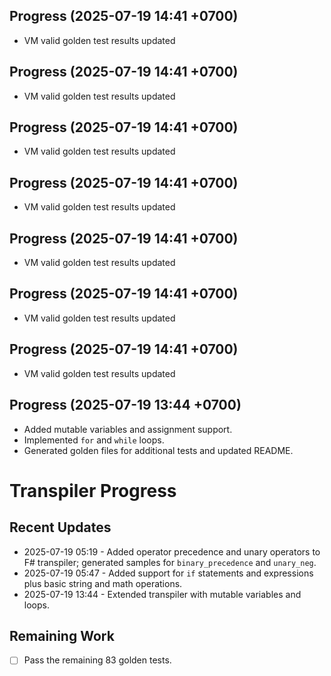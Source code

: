 ## Progress (2025-07-19 14:41 +0700)
- VM valid golden test results updated

## Progress (2025-07-19 14:41 +0700)
- VM valid golden test results updated

## Progress (2025-07-19 14:41 +0700)
- VM valid golden test results updated

## Progress (2025-07-19 14:41 +0700)
- VM valid golden test results updated

## Progress (2025-07-19 14:41 +0700)
- VM valid golden test results updated

## Progress (2025-07-19 14:41 +0700)
- VM valid golden test results updated

## Progress (2025-07-19 14:41 +0700)
- VM valid golden test results updated

## Progress (2025-07-19 13:44 +0700)
- Added mutable variables and assignment support.
- Implemented `for` and `while` loops.
- Generated golden files for additional tests and updated README.

# Transpiler Progress

## Recent Updates
- 2025-07-19 05:19 - Added operator precedence and unary operators to F# transpiler; generated samples for `binary_precedence` and `unary_neg`.
- 2025-07-19 05:47 - Added support for `if` statements and expressions plus basic string and math operations.
- 2025-07-19 13:44 - Extended transpiler with mutable variables and loops.

## Remaining Work
- [ ] Pass the remaining 83 golden tests.
